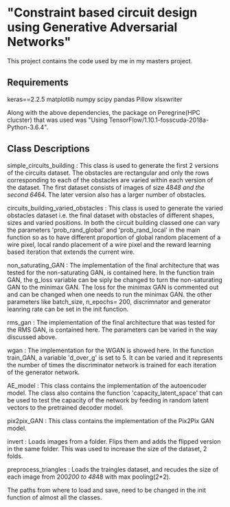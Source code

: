 # "Constraint based circuit design using Generative Adversarial Networks"
This project contains the code used by me in my masters project. 

## Requirements 
keras==2.2.5
matplotlib
numpy
scipy
pandas
Pillow
xlsxwriter

Along with the above dependencies, the package on Peregrine(HPC clucster) that was used was "Using TensorFlow/1.10.1-fosscuda-2018a-Python-3.6.4". 

## Class Descriptions

simple_circuits_building : This class is used to generate the first 2 versions of the circuits dataset. The obstacles are rectangular and only the rows corresponding 
to each of the obstacles are varied within each version of the dataset. The first dataset consists of images of size 48*48 and the second 64*64. The later version 
also has a larger number of obstacles. 

circuits_building_varied_obstacles : This class is used to generate the varied obstacles dataset i.e. the final dataset with obstacles of different shapes, sizes and 
varied positions. In both the circuit building classed one can vary the parameters 'prob_rand_global' and 'prob_rand_local' in the main function so as to have 
different proportion of global random placement of a wire pixel, local rando placement of a wire pixel and the reward learning based iteration that extends the current wire.  

non_saturating_GAN : The implementation of the final architecture that was tested for the non-saturating GAN, is contained here.  In the function train GAN, the 
g_loss variable can be siply be changed to turn the non-saturating GAN to the minimax GAN. The loss for the minimax GAN is commented out and can be changed 
when one needs to run the minimax GAN. the other parameters like batch_size, n_epochs= 200, discrimnator and generator leanring rate can be set in the init function. 

rms_gan : The implementation of the final architecture that was tested for the RMS GAN, is contained here. The parameters can be varied in the way discussed above. 

wgan : The implementation for the WGAN is showed here. In the function train_GAN, a variable 'd_over_g' is set to 5. It can be varied and it represents the number of
times the discriminator network is trained for each iteration of the generator network. 

AE_model : This class contains the implementation of the autoencoder model.  The class also contains the function 'capacity_latent_space' that can be used to test the
capacity of the network by feeding in random latent vectors to the pretrained decoder model. 

pix2pix_GAN : This class contains the implementation of the Pix2Pix GAN model. 

invert : Loads images from a folder. Flips them and adds the flipped version in the same folder. This was used to increase the size of the dataset, 2 folds.

preprocess_triangles : Loads the traingles dataset, and recudes the size of each image from 200*200 to 48*48 with max pooling(2*2). 

The paths from where to load and save, need to be changed in the init function of almost all the classes. 

